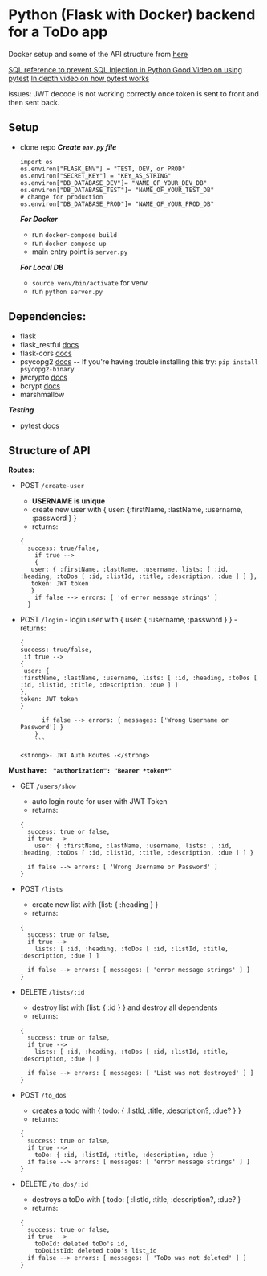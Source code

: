 # Python (Flask with Docker) backend for a ToDo app

Docker setup and some of the API structure from [here](https://www.youtube.com/watch?v=4T5Gnrmzjak)

[ SQL reference to prevent SQL Injection in Python ](https://realpython.com/prevent-python-sql-injection/)
[Good Video on using pytest](https://www.youtube.com/watch?v=etosV2IWBF0)
[In depth video on how pytest works](https://www.youtube.com/watch?v=LX2ksGYXJ80)

issues: JWT decode is not working correctly once token is sent to front and then sent back.

## Setup

- clone repo
  **_Create `env.py` file_**

  ```
  import os
  os.environ["FLASK_ENV"] = "TEST, DEV, or PROD"
  os.environ["SECRET_KEY"] = "KEY_AS_STRING"
  os.environ["DB_DATABASE_DEV"]= "NAME_OF_YOUR_DEV_DB"
  os.environ["DB_DATABASE_TEST"]= "NAME_OF_YOUR_TEST_DB"
  # change for production
  os.environ["DB_DATABASE_PROD"]= "NAME_OF_YOUR_PROD_DB"
  ```

  **_For Docker_**

  - run `docker-compose build`
  - run `docker-compose up`
  - main entry point is `server.py`

  **_For Local DB_**

  - `source venv/bin/activate` for venv
  - run `python server.py`

## Dependencies:

- flask
- flask_restful [docs](https://flask-restful.readthedocs.io/en/latest/)
- flask-cors [docs](https://pypi.org/project/Flask-Cors/)
- psycopg2 [docs](http://initd.org/psycopg/docs/) -- If you're having trouble installing this try: `pip install psycopg2-binary`
- jwcrypto [docs](https://jwcrypto.readthedocs.io/en/latest/)
- bcrypt [docs](https://pypi.org/project/bcrypt/)
- marshmallow

**_Testing_**

- pytest [docs](https://docs.pytest.org/en/latest/)

## Structure of API

<strong>Routes: </strong>

- POST `/create-user`
  - <strong>USERNAME is unique</strong>
  - create new user with { user: {:firstName, :lastName, :username, :password } }
  - returns:
  ```
  {
    success: true/false,
      if true -->
      {
     user: { :firstName, :lastName, :username, lists: [ :id, :heading, :toDos [ :id, :listId, :title, :description, :due ] ] },
     token: JWT token
     }
      if false --> errors: [ 'of error message strings' ]
    }
  ```
- POST `/login` - login user with { user: { :username, :password } } - returns:

  ````
  {
  success: true/false,
   if true -->
  {
   user: {
  :firstName, :lastName, :username, lists: [ :id, :heading, :toDos [ :id, :listId, :title, :description, :due ] ]
  },
  token: JWT token
  }

        if false --> errors: { messages: ['Wrong Username or Password'] }
      }
      ```

  <strong>- JWT Auth Routes -</strong>
  ````

<strong>Must have: <span>&nbsp;&nbsp;</span> `"authorization": "Bearer *token*"`</strong>

- GET `/users/show`

  - auto login route for user with JWT Token
  - returns:

  ```
  {
    success: true or false,
    if true -->
      user: { :firstName, :lastName, :username, lists: [ :id, :heading, :toDos [ :id, :listId, :title, :description, :due ] ] }

    if false --> errors: [ 'Wrong Username or Password' ]
  }
  ```

- POST `/lists`

  - create new list with {list: { :heading } }
  - returns:

  ```
  {
    success: true or false,
    if true -->
      lists: [ :id, :heading, :toDos [ :id, :listId, :title, :description, :due ] ]

    if false --> errors: [ messages: [ 'error message strings' ] ]
  }
  ```

- DELETE `/lists/:id`

  - destroy list with {list: { :id } } and destroy all dependents
  - returns:

  ```
  {
    success: true or false,
    if true -->
      lists: [ :id, :heading, :toDos [ :id, :listId, :title, :description, :due ] ]

    if false --> errors: [ messages: [ 'List was not destroyed' ] ]
  }
  ```

- POST `/to_dos`

  - creates a todo with { todo: { :listId, :title, :description?, :due? } }
  - returns:

  ```
  {
    success: true or false,
    if true -->
      toDo: { :id, :listId, :title, :description, :due }
    if false --> errors: [ messages: [ 'error message strings' ] ]
  }
  ```

- DELETE `/to_dos/:id`
  - destroys a toDo with { todo: { :listId, :title, :description?, :due? }
  - returns:
  ```
  {
    success: true or false,
    if true -->
      toDoId: deleted toDo's id,
      toDoListId: deleted toDo's list_id
    if false --> errors: [ messages: [ 'ToDo was not deleted' ] ]
  }
  ```
